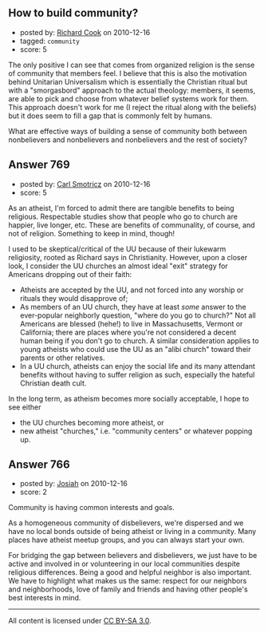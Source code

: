 ## How to build community?

- posted by: [Richard Cook](https://stackexchange.com/users/-1/65-richard-cook) on 2010-12-16
- tagged: `community`
- score: 5

The only positive I can see that comes from organized religion is the sense of community that members feel. I believe that this is also the motivation behind Unitarian Universalism which is essentially the Christian ritual but with a "smorgasbord" approach to the actual theology: members, it seems, are able to pick and choose from whatever belief systems work for them. This approach doesn't work for me (I reject the ritual along with the beliefs) but it does seem to fill a gap that is commonly felt by humans.

What are effective ways of building a sense of community both between nonbelievers and nonbelievers and nonbelievers and the rest of society?



## Answer 769

- posted by: [Carl Smotricz](https://stackexchange.com/users/-1/228-carl-smotricz) on 2010-12-16
- score: 5

As an atheist, I'm forced to admit there are tangible benefits to being religious. Respectable studies show that people who go to church are happier, live longer, etc. These are benefits of communality, of course, and not of religion. Something to keep in mind, though!

I used to be skeptical/critical of the UU because of their lukewarm religiosity, rooted as Richard says in Christianity. However, upon a closer look, I consider the UU churches an almost ideal "exit" strategy for Americans dropping out of their faith:

* Atheists are accepted by the UU, and not forced into any worship or rituals they would disapprove of;
* As members of an UU church, they have at least *some* answer to the ever-popular neighborly question, "where do you go to church?" Not all Americans are blessed (hehe!) to live in Massachusetts, Vermont or California; there are places where you're not considered a decent human being if you don't go to church. A similar consideration applies to young atheists who could use the UU as an "alibi church" toward their parents or other relatives.
* In a UU church, atheists can enjoy the social life and its many attendant benefits without having to suffer religion as such, especially the hateful Christian death cult.

In the long term, as atheism becomes more socially acceptable, I hope to see either

* the UU churches becoming more atheist, or
* new atheist "churches," i.e. "community centers" or whatever popping up.


## Answer 766

- posted by: [Josiah](https://stackexchange.com/users/-1/88-josiah) on 2010-12-16
- score: 2

Community is having common interests and goals. 

As a homogeneous community of disbelievers, we're dispersed and we have no local bonds outside of being atheist or living in a community. Many places have atheist meetup groups, and you can always start your own.

For bridging the gap between believers and disbelievers, we just have to be active and involved in or volunteering in our local communities despite religious differences. Being a good and helpful neighbor is also important. We have to highlight what makes us the same: respect for our neighbors and neighborhoods, love of family and friends and having other people's best interests in mind.



---

All content is licensed under [CC BY-SA 3.0](https://creativecommons.org/licenses/by-sa/3.0/).
